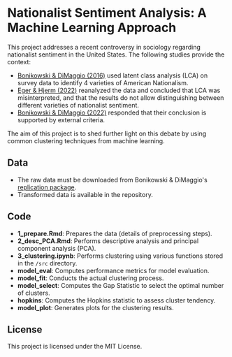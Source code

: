# Nationalist Sentiment Analysis: A Machine Learning Approach

This project addresses a recent controversy in sociology regarding nationalist sentiment in the United States. The following studies provide the context:

- [Bonikowski & DiMaggio (2016)](https://doi.org/10.1177/0003122416663683) used latent class analysis (LCA) on survey data to identify 4 varieties of American Nationalism.
- [Eger & Hjerm (2022)](https://doi.org/10.1111/nana.12722) reanalyzed the data and concluded that LCA was misinterpreted, and that the results do not allow distinguishing between different varieties of nationalist sentiment.
- [Bonikowski & DiMaggio (2022)](https://doi.org/10.1111/nana.12756) responded that their conclusion is supported by external criteria.

The aim of this project is to shed further light on this debate by using common clustering techniques from machine learning.

## Data

- The raw data must be downloaded from Bonikowski & DiMaggio's [replication package](https://journals.sagepub.com/doi/suppl/10.1177/0003122416663683/suppl_file/replication_package_online_supplements.zip).
- Transformed data is available in the repository.

## Code

- **1_prepare.Rmd**: Prepares the data (details of preprocessing steps).
- **2_desc_PCA.Rmd**: Performs descriptive analysis and principal component analysis (PCA).
- **3_clustering.ipynb**: Performs clustering using various functions stored in the `/src` directory.
- **model_eval**: Computes performance metrics for model evaluation.
- **model_fit**: Conducts the actual clustering process.
- **model_select**: Computes the Gap Statistic to select the optimal number of clusters.
- **hopkins**: Computes the Hopkins statistic to assess cluster tendency.
- **model_plot**: Generates plots for the clustering results.

## License

This project is licensed under the MIT License.

